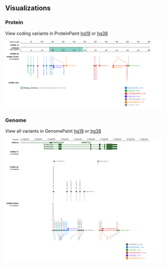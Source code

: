 ## Visualizations
### Protein
View coding variants in ProteinPaint [hg19](https://morinlab.github.io/LLMPP/GAMBL/ZC3H12A_protein.html)  or [hg38](https://morinlab.github.io/LLMPP/GAMBL/ZC3H12A_protein_hg38.html)

![](images/proteinpaint/ZC3H12A_NM_025079.svg)

### Genome
View all variants in GenomePaint [hg19](https://morinlab.github.io/LLMPP/GAMBL/ZC3H12A.html)  or [hg38](https://morinlab.github.io/LLMPP/GAMBL/ZC3H12A_hg38.html)

![](images/proteinpaint/ZC3H12A.svg)

